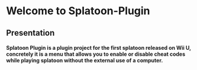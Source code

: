 # Welcome to Splatoon-Plugin
## Presentation

#### Splatoon Plugin is a plugin project for the first splatoon released on Wii U, concretely it is a menu that allows you to enable or disable cheat codes while playing splatoon without the external use of a computer.
